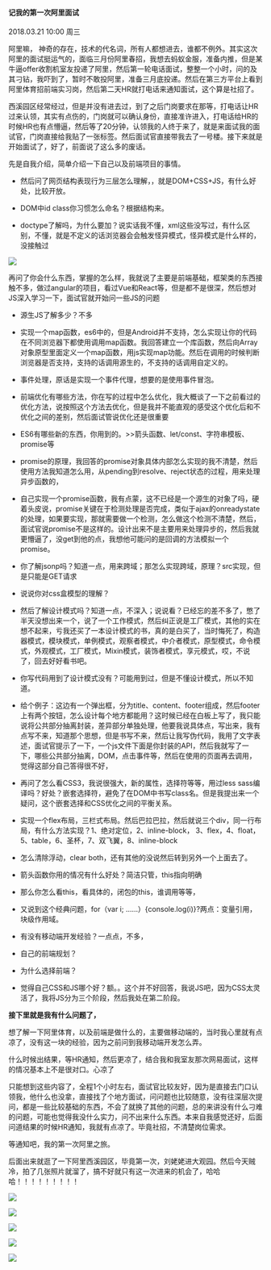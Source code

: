 #### 记我的第一次阿里面试

2018.03.21  10:00 周三

阿里嘛， 神奇的存在，技术的代名词，所有人都想进去，谁都不例外。其实这次阿里的面试挺运气的，面临三月份阿里春招，我想去蚂蚁金服，准备内推，但是某牛逼offer收割机室友投递了阿里，然后第一轮电话面试，整整一个小时，问的及其刁钻，我吓到了，暂时不敢投阿里，准备三月底投递。然后在第三方平台上看到阿里体育招前端实习岗，然后第二天HR就打电话来通知面试，这个算是社招了。

西溪园区经常经过，但是并没有进去过，到了之后门岗要求在那等，打电话让HR过来认领，其实有点伤的，门岗就可以确认身份，直接准许进入，打电话给HR的时候HR也有点懵逼，然后等了20分钟，认领我的人终于来了，就是来面试我的面试官，门岗直接给我贴了一张标签。然后面试官直接带我去了一号楼。接下来就是开始面试了，好了，前面说了这么多的废话。

先是自我介绍，简单介绍一下自己以及前端项目的事情。

* 然后问了网页结构表现行为三层怎么理解，，就是DOM+CSS+JS，有什么好处，比较开放。

* DOM中id class你习惯怎么命名？根据结构来。

* doctype了解吗，为什么要加？说实话我不懂，xml这些没写过，有什么区别，不懂，就是不定义的话浏览器会会触发怪异模式，怪异模式是什么样的，没接触过

![](/assets/doctype.png)

再问了你会什么东西，掌握的怎么样，我就说了主要是前端基础，框架类的东西接触不多，做过angular的项目，看过Vue和React等，但是都不是很深，然后想对JS深入学习一下，面试官就开始问一些JS的问题

* 源生JS了解多少？不多

* 实现一个map函数，es6中的，但是Android并不支持，怎么实现让你的代码在不同浏览器下都使用调用map函数。我回答建立一个库函数，然后向Array对象原型里面定义一个map函数，用js实现map功能。然后在调用的时候判断浏览器是否支持，支持的话调用源生的，不支持的话调用自定义的。

* 事件处理，原话是实现一个事件代理，想要的是使用事件冒泡。

* 前端优化有哪些方法，你在写的过程中怎么优化，我大概谈了一下之前看过的优化方法，说按照这个方法去优化，但是我并不能直观的感受这个优化后和不优化之间的差别，然后面试管说优化还是很重要

* ES6有哪些新的东西，你用到的。&gt;&gt;箭头函数、let/const、字符串模板、promise等

* promise的原理，我回答的promise对象具体内部怎么实现的我不清楚，然后使用方法我知道怎么用，从pending到resolve、reject状态的过程，用来处理异步函数的，

* 自己实现一个promise函数，我有点蒙，这不已经是一个源生的对象了吗，硬着头皮说，promise关键在于检测处理是否完成，类似于ajax的onreadystate的处理，如果要实现，那就需要做一个检测，怎么做这个检测不清楚，然后，面试官说promise不是这样的。设计出来不是主要用来处理异步的，然后我就更懵逼了，没get到他的点，我想他可能问的是回调的方法模拟一个promise。

* 你了解jsonp吗？知道一点，用来跨域；那怎么实现跨域，原理？src实现，但是只能是GET请求

* 说说你对css盒模型的理解？

* 然后了解设计模式吗？知道一点，不深入；说说看？已经忘的差不多了，憋了半天没想出来一个，说了一个工作模式，然后纠正说是工厂模式，其他的实在想不起来，亏我还买了一本设计模式的书，真的是白买了，当时悔死了，构造器模式，模块模式，单例模式，观察者模式，中介者模式，原型模式，命令模式，外观模式，工厂模式，Mixin模式，装饰者模式，享元模式，哎，不说了，回去好好看书吧。

* 你写代码用到了设计模式没有？可能用到过，但是不懂设计模式，所以不知道。

* 给个例子：这边有一个弹出框，分为title、content、footer组成，然后footer上有两个按钮，怎么设计每个地方都能用？这时候已经在白板上写了，我只能说将公共部分抽离封装，差异部分单独处理，他要我说具体点，写出来，我有点写不来，知道那个思想，但是书写不来，然后让我写伪代码，我用了文字表述，面试官提示了一下，一个js文件下面是你封装的API，然后我就写了一下，哪些公共部分抽离，DOM，点击事件等，然后在使用的页面再去调用，觉得这部分自己答得很不好，

* 再问了怎么看CSS3，我说很强大，新的属性，选择符等等，用过less sass编译吗？好处？嵌套选择符，避免了在DOM中书写class名。但是我提出来一个疑问，这个嵌套选择和CSS优化之间的平衡关系。

* 实现一个flex布局，三栏式布局。然后巴拉巴拉，然后就说三个div，同一行布局，有什么方法实现？1、绝对定位，2、inline-block， 3、flex，4、float，5、table，6、圣杯，7、双飞翼，8、inline-block

* 怎么清除浮动，clear both，还有其他的没说然后转到另外一个上面去了。

* 箭头函数你用的情况有什么好处？简洁只管，this指向明确

* 那么你怎么看this，看具体的，闭包的this，谁调用等等，

* 又说到这个经典问题，for（var i; ......）{console.log\(i\)}?两点：变量引用，块级作用域。

* 有没有移动端开发经验？一点点，不多，

* 自己的前端规划？

* 为什么选择前端？

* 觉得自己CSS和JS哪个好？额。。这个并不好回答，我说JS吧，因为CSS太灵活了，我将JS分为三个阶段，然后我处在第二阶段。

**接下里就是我有什么问题了，**

想了解一下阿里体育，以及前端是做什么的，主要做移动端的，当时我心里就有点凉了，没有这一块的经验，因为之前问到我移动端开发怎么弄。

什么时候出结果，等HR通知，然后更凉了，结合我和我室友那次网易面试，这样的情况基本上不是很对口。心凉了

只能想到这些内容了，全程1个小时左右，面试官比较友好，因为是直接去门口认领我，他什么也没拿，直接找了个地方面试，问问题也比较随意，没有往深层次提问，都是一些比较基础的东西，不会了就换了其他的问题，总的来讲没有什么刁难的问题，可能也觉得我没什么实力，问不出来什么东西。本来自我感觉还好，后面问道结果的时候HR通知，我就有点凉了。毕竟社招，不清楚岗位需求。

等通知吧，我的第一次阿里之旅。

后面出来就逛了一下阿里西溪园区，毕竟第一次，刘姥姥进大观园。然后今天贼冷，拍了几张照片就溜了，搞不好就只有这一次进来的机会了，哈哈哈！！！！！！！！！

![](/assets/微信图片_20180321154126.jpg)

![](/assets/微信图片_20180321154148.jpg)

![](/assets/微信图片_20180321154138.jpg)

![](/assets/微信图片_20180321154134.jpg)

![](/assets/微信图片_20180321154143.jpg)

